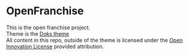 # OpenFranchise

This is the open franchise project.\
Theme is the [Doks theme](https://doks.themejack.com/blue/)\
All content in this repo, outside of the theme is licensed under the [Open Innovation License](https://github.com/StarkDrones/OPNL/blob/main/LICENSE.md) provided attribution.
